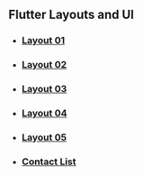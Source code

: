 ## Flutter Layouts and UI

- ### [Layout 01](https://github.com/rudra-404/MAD/tree/main/Practice/Layout%2001)
- ### [Layout 02](https://github.com/rudra-404/MAD/tree/main/Practice/Layout%2002)
- ### [Layout 03](https://github.com/rudra-404/MAD/tree/main/Practice/Layout%2003)
- ### [Layout 04](https://github.com/rudra-404/MAD/tree/main/Practice/Layout%2004)
- ### [Layout 05](https://github.com/rudra-404/MAD/tree/main/Practice/Layout%2005)
- ### [Contact List](https://github.com/rudra-404/MAD/blob/main/Practice/Contact%20List)